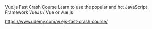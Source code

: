 Vue.js Fast Crash Course
Learn to use the popular and hot JavaScript Framework VueJs / Vue or Vue.js

https://www.udemy.com/vuejs-fast-crash-course/

